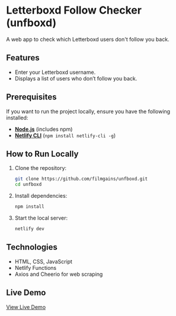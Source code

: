 # Letterboxd Follow Checker (unfboxd)

A web app to check which Letterboxd users don't follow you back.

## Features
- Enter your Letterboxd username.
- Displays a list of users who don’t follow you back.

## Prerequisites
If you want to run the project locally, ensure you have the following installed:
- **[Node.js](https://nodejs.org/)** (includes npm)
- **[Netlify CLI](https://docs.netlify.com/cli/get-started/)** (`npm install netlify-cli -g`)

## How to Run Locally
1. Clone the repository:  
   ```sh
   git clone https://github.com/filmgains/unfboxd.git
   cd unfboxd
   ```
2. Install dependencies:  
   ```sh
   npm install
   ```
3. Start the local server:  
   ```sh
   netlify dev
   ```
   
## Technologies
- HTML, CSS, JavaScript
- Netlify Functions
- Axios and Cheerio for web scraping
  
## Live Demo
[View Live Demo](https://unfboxd.netlify.app)

